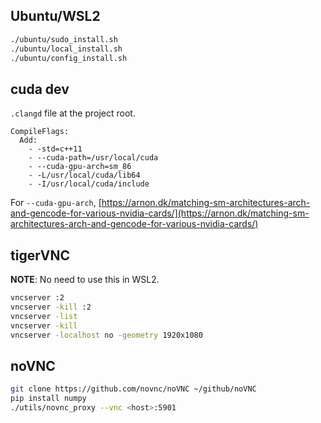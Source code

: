 Ubuntu/WSL2
-----------

```bash
./ubuntu/sudo_install.sh
./ubuntu/local_install.sh
./ubuntu/config_install.sh
```

cuda dev
--------
`.clangd` file at the project root.

```
CompileFlags:
  Add:
    - -std=c++11
    - --cuda-path=/usr/local/cuda
    - --cuda-gpu-arch=sm_86
    - -L/usr/local/cuda/lib64
    - -I/usr/local/cuda/include
```

For `--cuda-gpu-arch`, 
[https://arnon.dk/matching-sm-architectures-arch-and-gencode-for-various-nvidia-cards/](https://arnon.dk/matching-sm-architectures-arch-and-gencode-for-various-nvidia-cards/)


tigerVNC
--------

**NOTE**: No need to use this in WSL2.

```bash
vncserver :2
vncserver -kill :2
vncserver -list
vncserver -kill
vncserver -localhost no -geometry 1920x1080
```

noVNC
-----

```bash
git clone https://github.com/novnc/noVNC ~/github/noVNC
pip install numpy
./utils/novnc_proxy --vnc <host>:5901
```
